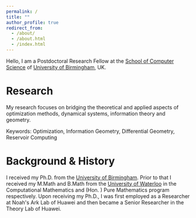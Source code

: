 ```yaml
---
permalink: /
title: ""
author_profile: true
redirect_from: 
  - /about/
  - /about.html
  - /index.html
---
```


Hello, I am a Postdoctoral Research Fellow at the [School of Computer Science](https://www.birmingham.ac.uk/schools/computer-science) of [University of Birmingham](http://www.birmingham.ac.uk), UK. 

Research
======
My research focuses on bridging the theoretical and applied aspects of optimization methods,
dynamical systems, information theory and geometry.

Keywords: Optimization, Information Geometry, Differential Geometry, Reservoir Computing

Background & History
======
I received my Ph.D. from the [University of Birmingham](http://www.birmingham.ac.uk). Prior to that I received my M.Math and B.Math from the [University of Waterloo](https://uwaterloo.ca) in the Computational Mathematics and (Hon. ) Pure Mathematics program respectively. Upon receiving my Ph.D., I was first employed as a Researcher at Noah's Ark Lab of Huawei and then became a Senior Researcher in the Theory Lab of Huawei. 